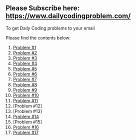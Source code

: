 ## Please Subscribe here: https://www.dailycodingproblem.com/  
To get Daily Coding problems to your email  

Please find the contents below:  
1. [Problem #1](https://github.com/absognety/AlgorithmicQuestions/blob/master/DailyCodingProblem/checkPairsWithGivenSum.py)  
2. [Problem #2](https://github.com/absognety/AlgorithmicQuestions/blob/master/DailyCodingProblem/getNewArray.py)  
3. [Problem #3](https://github.com/absognety/AlgorithmicQuestions/blob/master/DailyCodingProblem/serializeDeserialize.py)  
4. [Problem #4](https://github.com/absognety/AlgorithmicQuestions/blob/master/DailyCodingProblem/leastMissingPositiveInteger.py)  
5. [Problem #5](https://github.com/absognety/AlgorithmicQuestions/blob/master/DailyCodingProblem/pairImplementation.py)  
6. [Problem #6](https://github.com/absognety/AlgorithmicQuestions/blob/master/DailyCodingProblem/XORLinkedList.py)  
7. [Problem #7](https://github.com/absognety/AlgorithmicQuestions/blob/master/DailyCodingProblem/possibleDecodings.py)  
8. [Problem #8](https://github.com/absognety/AlgorithmicQuestions/blob/master/DailyCodingProblem/numberOfUnivalSubTrees.py)  
9. [Problem #9](https://github.com/absognety/AlgorithmicQuestions/blob/master/DailyCodingProblem/largestSumNonAdjacentNumbers.py)  
10. [Problem #10](https://github.com/absognety/AlgorithmicQuestions/blob/master/DailyCodingProblem/JobScheduler.py)  
11. [Problem #11](https://github.com/absognety/AlgorithmicQuestions/blob/master/DailyCodingProblem/AutoCompleteSystem.py)  
12. [Problem #12]  
13. [Problem #13]  
14. [Problem #14](https://github.com/absognety/AlgorithmicQuestions/blob/master/DailyCodingProblem/estimatePiMonteCarlo.py)  
15. [Problem #15]  
16. [Problem #16](https://github.com/absognety/AlgorithmicQuestions/blob/master/DailyCodingProblem/recordLastNOrderIDs.py)  
17. [Problem #17](https://github.com/absognety/AlgorithmicQuestions/blob/master/DailyCodingProblem/longestAbsolutePath.py)  

